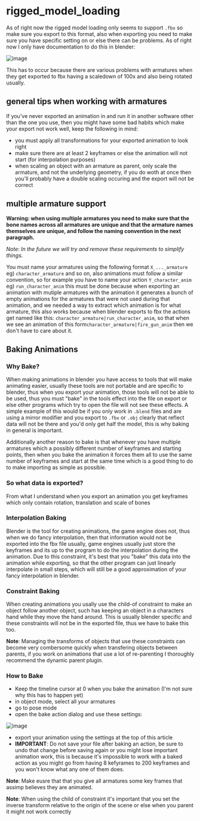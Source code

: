 # rigged_model_loading

As of right now the rigged model loading only seems to support `.fbx` so make sure you export to this format, also when exporting you need to make sure you have specific setting on or else there can be problems. As of right now I only have documentation to do this in blender: 

![image](https://github.com/user-attachments/assets/3b2a745d-437b-46e5-8f8a-90ac8d9cb0f4)

This has to occur because there are various problems with armatures when they get exported to fbx having a scaledown of 100x and also being rotated usually.

## general tips when working with armatures

If you've never exported an animation in and run it in another software other than the one you use, then you might have some bad habits which make your export not work well, keep the following in mind:
- you must apply all transformations for your exported animation to look right
- make sure there are at least 2 keyframes or else the animation will not start (for interpolation purposes)
- when scaling an object with an armature as parent, only scale the armature, and not the underlying geometry, if you do woth at once then you'll probably have a double scaling occuring and the export will not be correct

## multiple armature support

**Warning: when using multiple armatures you need to make sure that the bone names across all armatures are unique and that the armature names themselves are unique, and follow the naming convention in the next paragraph.**

*Note: In the future we will try and remove these requirements to simplify things.*

You must name your armatures using the following format `X_..._armature` eg) `character_armature` and so on, also animations must follow a similar convention, so for example you have to name your action `Y_character_anim` eg) `run_character_anim` this must be done because when exporting an animation with mutiple armatures with the animation it generates a bunch of empty animations for the armatures that were not used during that animation, and we needed a way to extract which animation is for what armature, this also works because when blender exports to fbx the actions get named like this: `character_armature|run_character_anim`, so that when we see an animation of this form`character_armature|fire_gun_anim` then we don't have to care about it.

## Baking Animations

### Why Bake?

When making animations in blender you have access to tools that will make animating easier, usually these tools are not portable and are specific to blender, thus when you export your animation, those tools will not be able to be used, thus you must "bake" in the tools effect into the file on export or else other programs which try to open the file will not see these effects. A simple example of this would be if you only work in `.blend` files and are using a mirror modifier and you export to `.fbx` or `.obj` clearly that reflect data will not be there and you'd only get half the model, this is why baking in general is important.

Additionally another reason to bake is that whenever you have multiple armatures which a possibly different number of keyframes and starting points, then when you bake the animation it forces them all to use the same number of keyframes and start at the same time which is a good thing to do to make importing as simple as possible.

### So what data is exported?

From what I understand when you export an animation you get keyframes which only contain rotation, translation and scale of bones

### Interpolation Baking

Blender is the tool for creating animations, the game engine does not, thus when we do fancy interpolation, then that information would not be exported into the fbx file usually, game engines usually just store the keyframes and its up to the program to do the interpolation during the animation. Due to this constraint, it's best that you "bake" this data into the animation while exporting, so that the other program can just linearly interpolate in small steps, which will still be a good approximation of your fancy interpolation in blender.

### Constraint Baking

When creating animations you usally use the child-of constraint to make an object follow another object, such has keeping an object in a characters hand while they move the hand around. This is usually blender specific and these constraints will not be in the exported file, thus we have to bake this too.

**Note**: Managing the transforms of objects that use these constraints can become very combersome quickly when transfering objects between parents, if you work on animations that use a lot of re-parenting I thoroughly recommend the dynamic parent plugin.

### How to Bake

* Keep the timeline cursor at 0 when you bake the animation (I'm not sure why this has to happen yet)</b>
* in object mode, select all your armatures
* go to pose mode
* open the bake action dialog and use these settings: 

![image](https://github.com/user-attachments/assets/29d8b148-b5bf-41d7-b3c7-9ff417de1330)

* export your animation using the settings at the top of this article
* **IMPORTANT**: Do not save your file after baking an action, be sure to undo that change before saving again or you might lose important animation work, this is because it's impossible to work with a baked action as you might go from having 8 kefyrames to 200 keyframes and you won't know what any one of them does.

**Note**:  Make eusre that that you give all armatures some key frames that assimp believes they are animated.


**Note**: When using the child of constraint it's important that you set the inverse transform relative to the origin of the scene or else when you parent it might not work correctly

